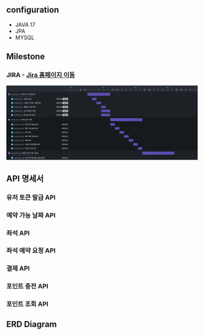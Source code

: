 
## configuration

* JAVA 17
* JPA
* MYSQL

## Milestone 

### JIRA - [Jira 홈페이지 이동](https://zhqmfkv.atlassian.net/jira/software/projects/HHPLUS/boards/2/timeline?shared=&atlOrigin=eyJpIjoiZGIwZmEyM2RjZGI0NDYxNGJiZDg3YmUxYTk3Mjk4OTUiLCJwIjoiaiJ9)

![hhplus_2024-10-09_12.23am.png](src/main/resources/static/hhplus_2024-10-09_12.23am.png)



## API 명세서

### 유저 토큰 발급 API
### 예약 가능 날짜 API 
### 좌석 API 
### 좌석 예약 요청 API 
### 결제 API
### 포인트 충전 API
### 포인트 조회 API


## ERD Diagram 

